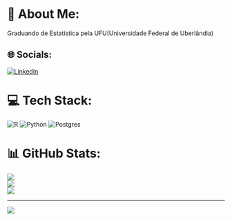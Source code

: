 # 💫 About Me:
Graduando de Estatística pela UFU(Universidade Federal de Uberlândia)<br>


## 🌐 Socials:
[![LinkedIn](https://img.shields.io/badge/LinkedIn-%230077B5.svg?logo=linkedin&logoColor=white)](https://linkedin.com/in/https://www.linkedin.com/in/gustavorstrindade/) 

# 💻 Tech Stack:
![R](https://img.shields.io/badge/r-%23276DC3.svg?style=for-the-badge&logo=r&logoColor=white) ![Python](https://img.shields.io/badge/python-3670A0?style=for-the-badge&logo=python&logoColor=ffdd54) ![Postgres](https://img.shields.io/badge/postgres-%23316192.svg?style=for-the-badge&logo=postgresql&logoColor=white)
# 📊 GitHub Stats:
![](https://github-readme-stats.vercel.app/api?username=gustavodrst&theme=dark&hide_border=false&include_all_commits=false&count_private=false)<br/>
![](https://nirzak-streak-stats.vercel.app/?user=gustavodrst&theme=dark&hide_border=false)<br/>
![](https://github-readme-stats.vercel.app/api/top-langs/?username=gustavodrst&theme=dark&hide_border=false&include_all_commits=false&count_private=false&layout=compact)

---
[![](https://visitcount.itsvg.in/api?id=gustavodrst&icon=0&color=0)](https://visitcount.itsvg.in)

<!-- Proudly created with GPRM ( https://gprm.itsvg.in ) -->